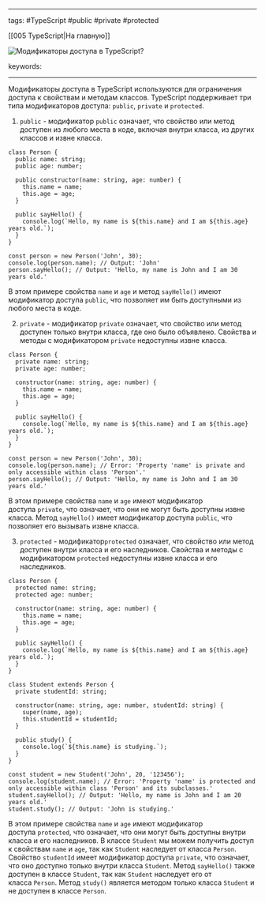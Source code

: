 ____

tags: #TypeScript #public #private #protected 

[[005 TypeScript|На главную]]

![Модификаторы доступа в TypeScript?](https://youtu.be/TOn-1RrowKE?t=749)

keywords:

_____

Модификаторы доступа в TypeScript используются для ограничения доступа к свойствам и методам классов. TypeScript поддерживает три типа модификаторов доступа: `public`, `private` и `protected`.

1.  `public` - модификатор `public` означает, что свойство или метод доступен из любого места в коде, включая внутри класса, из других классов и извне класса.

```
class Person {
  public name: string;
  public age: number;

  public constructor(name: string, age: number) {
    this.name = name;
    this.age = age;
  }

  public sayHello() {
    console.log(`Hello, my name is ${this.name} and I am ${this.age} years old.`);
  }
}

const person = new Person('John', 30);
console.log(person.name); // Output: 'John'
person.sayHello(); // Output: 'Hello, my name is John and I am 30 years old.'
```

В этом примере свойства `name` и `age` и метод `sayHello()` имеют модификатор доступа `public`, что позволяет им быть доступными из любого места в коде.

2.  `private` - модификатор `private` означает, что свойство или метод доступен только внутри класса, где оно было объявлено. Свойства и методы с модификатором `private` недоступны извне класса.

```
class Person {
  private name: string;
  private age: number;

  constructor(name: string, age: number) {
    this.name = name;
    this.age = age;
  }

  public sayHello() {
    console.log(`Hello, my name is ${this.name} and I am ${this.age} years old.`);
  }
}

const person = new Person('John', 30);
console.log(person.name); // Error: 'Property 'name' is private and only accessible within class 'Person'.'
person.sayHello(); // Output: 'Hello, my name is John and I am 30 years old.'
```

В этом примере свойства `name` и `age` имеют модификатор доступа `private`, что означает, что они не могут быть доступны извне класса. Метод `sayHello()` имеет модификатор доступа `public`, что позволяет его вызывать извне класса.

3.  `protected` - модификатор`protected` означает, что свойство или метод доступен внутри класса и его наследников. Свойства и методы с модификатором `protected` недоступны извне класса и его наследников.

```
class Person {
  protected name: string;
  protected age: number;

  constructor(name: string, age: number) {
    this.name = name;
    this.age = age;
  }

  public sayHello() {
    console.log(`Hello, my name is ${this.name} and I am ${this.age} years old.`);
  }
}

class Student extends Person {
  private studentId: string;

  constructor(name: string, age: number, studentId: string) {
    super(name, age);
    this.studentId = studentId;
  }

  public study() {
    console.log(`${this.name} is studying.`);
  }
}

const student = new Student('John', 20, '123456');
console.log(student.name); // Error: 'Property 'name' is protected and only accessible within class 'Person' and its subclasses.'
student.sayHello(); // Output: 'Hello, my name is John and I am 20 years old.'
student.study(); // Output: 'John is studying.'
```

В этом примере свойства `name` и `age` имеют модификатор доступа `protected`, что означает, что они могут быть доступны внутри класса и его наследников. В классе `Student` мы можем получить доступ к свойствам `name` и `age`, так как `Student` наследует от класса `Person`. Свойство `studentId` имеет модификатор доступа `private`, что означает, что оно доступно только внутри класса `Student`. Метод `sayHello()` также доступен в классе `Student`, так как `Student` наследует его от класса `Person`. Метод `study()` является методом только класса `Student` и не доступен в классе `Person`.
